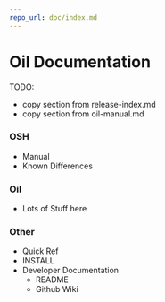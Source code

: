 ```yaml
---
repo_url: doc/index.md
---
```


Oil Documentation
=================

TODO:

- copy section from release-index.md
- copy section from oil-manual.md

### OSH

- Manual
- Known Differences

### Oil

- Lots of Stuff here

### Other

- Quick Ref
- INSTALL
- Developer Documentation
  - README
  - Github Wiki
